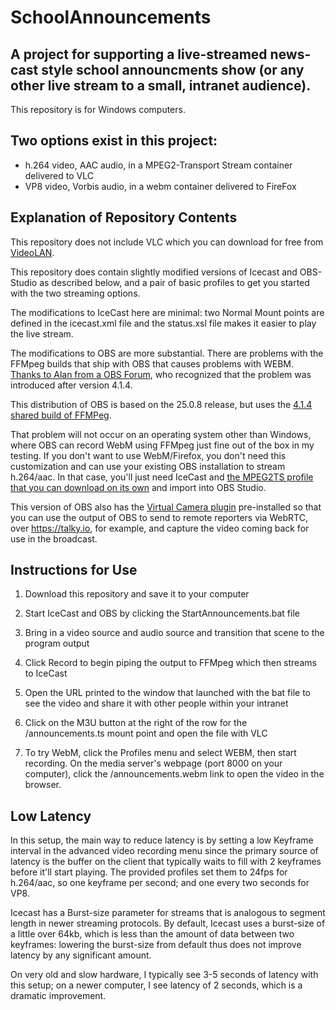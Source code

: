 # SchoolAnnouncements
## A project for supporting a live-streamed news-cast style school announcments show (or any other live stream to a small, intranet audience).

This repository is for Windows computers.

## Two options exist in this project:

- h.264 video, AAC audio, in a MPEG2-Transport Stream container delivered to VLC
- VP8 video, Vorbis audio, in a webm container delivered to FireFox

## Explanation of Repository Contents

This repository does not include VLC which you can download for free from [VideoLAN](https://www.videolan.org/vlc/index.html).

This repository does contain slightly modified versions of Icecast and OBS-Studio as described below, and a pair of basic profiles to get you started with the two streaming options.

The modifications to IceCast here are minimal: two Normal Mount points are defined in the icecast.xml file and the status.xsl file makes it easier to play the live stream.

The modifications to OBS are more substantial. There are problems with the FFMpeg builds that ship with OBS that causes problems with WEBM. [Thanks to Alan from a OBS Forum](https://obsproject.com/forum/threads/issue-with-vp8-encoding-need-help.80835/), who recognized that the problem was introduced after version 4.1.4.

This distribution of OBS is based on the 25.0.8 release, but uses the [4.1.4 shared build of FFMPeg](https://ffmpeg.zeranoe.com/builds/win64/shared/ffmpeg-4.1.4-win64-shared.zip).

That problem will not occur on an operating system other than Windows, where OBS can record WebM using FFMpeg just fine out of the box in my testing. If you don't want to use WebM/Firefox, you don't need this customization and can use your existing OBS installation to stream h.264/aac. In that case, you'll just need IceCast and [the MPEG2TS profile that you can download on its own](https://github.com/liamgm/SchoolAnnouncements/raw/master/OBS_Profiles/MPEG2TS/basic.ini) and import into OBS Studio.

This version of OBS also has the [Virtual Camera plugin](https://obsproject.com/forum/resources/obs-virtualcam.949/) pre-installed so that you can use the output of OBS to send to remote reporters via WebRTC, over <https://talky.io>, for example, and capture the video coming back for use in the broadcast.

## Instructions for Use

1. Download this repository and save it to your computer

2. Start IceCast and OBS by clicking the StartAnnouncements.bat file

3. Bring in a video source and audio source and transition that scene to the program output

4. Click Record to begin piping the output to FFMpeg which then streams to IceCast

5. Open the URL printed to the window that launched with the bat file to see the video and share it with other people within your intranet

6. Click on the M3U button at the right of the row for the /announcements.ts mount point and open the file with VLC

7. To try WebM, click the Profiles menu and select WEBM, then start recording. On the media server's webpage (port 8000 on your computer), click the /announcements.webm link to open the video in the browser.

## Low Latency

In this setup, the main way to reduce latency is by setting a low Keyframe interval in the advanced video recording menu since the primary source of latency is the buffer on the client that typically waits to fill with 2 keyframes before it'll start playing. The provided profiles set them to 24fps for h.264/aac, so one keyframe per second; and one every two seconds for VP8.

Icecast has a Burst-size parameter for streams that is analogous to segment length in newer streaming protocols. By default, Icecast uses a burst-size of a little over 64kb, which is less than the amount of data between two keyframes: lowering the burst-size from default thus does not improve latency by any significant amount.

On very old and slow hardware, I typically see 3-5 seconds of latency with this setup; on a newer computer, I see latency of 2 seconds, which is a dramatic improvement.